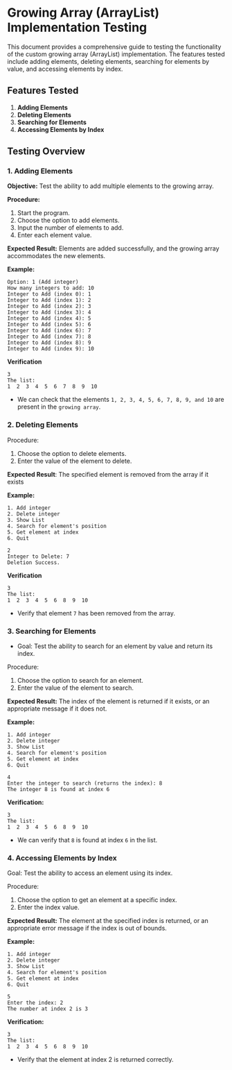 # Growing Array (ArrayList) Implementation Testing

This document provides a comprehensive guide to testing the functionality of the custom growing array (ArrayList) implementation. The features tested include adding elements, deleting elements, searching for elements by value, and accessing elements by index.

## Features Tested

1. **Adding Elements**
2. **Deleting Elements**
3. **Searching for Elements**
4. **Accessing Elements by Index**

## Testing Overview

### 1. Adding Elements

**Objective:** Test the ability to add multiple elements to the growing array.

**Procedure:**

1. Start the program.
2. Choose the option to add elements.
3. Input the number of elements to add.
4. Enter each element value.

**Expected Result:** Elements are added successfully, and the growing array accommodates the new elements.

**Example:**

```plaintext
Option: 1 (Add integer)
How many integers to add: 10
Integer to Add (index 0): 1
Integer to Add (index 1): 2
Integer to Add (index 2): 3
Integer to Add (index 3): 4
Integer to Add (index 4): 5
Integer to Add (index 5): 6
Integer to Add (index 6): 7
Integer to Add (index 7): 8
Integer to Add (index 8): 9
Integer to Add (index 9): 10
```

**Verification**

```plaintext
3
The list: 
1  2  3  4  5  6  7  8  9  10  
```
- We can check that the elements `1, 2, 3, 4, 5, 6, 7, 8, 9, and 10` are present in the `growing array`.


### 2. Deleting Elements
Procedure:

1. Choose the option to delete elements.
2. Enter the value of the element to delete.

**Expected Result**: The specified element is removed from the array if it exists

**Example:**
```plaintext
1. Add integer
2. Delete integer
3. Show List
4. Search for element's position
5. Get element at index
6. Quit

2
Integer to Delete: 7
Deletion Success.  
```

**Verification**

```plaintext
3
The list: 
1  2  3  4  5  6  8  9  10  
```
- Verify that element `7` has been removed from the array.


### 3. Searching for Elements
   - Goal: Test the ability to search for an element by value and return its index.

Procedure:

1. Choose the option to search for an element.
2. Enter the value of the element to search.

**Expected Result:** The index of the element is returned if it exists, or an appropriate message if it does not.

**Example:**
```plaintext
1. Add integer
2. Delete integer
3. Show List
4. Search for element's position
5. Get element at index
6. Quit

4
Enter the integer to search (returns the index): 8
The integer 8 is found at index 6 
```

**Verification:**
```plaintext
3
The list: 
1  2  3  4  5  6  8  9  10  
```
 - We can verify that `8` is found at index `6` in the list.


### 4. Accessing Elements by Index
   Goal: Test the ability to access an element using its index.

Procedure:

1. Choose the option to get an element at a specific index.
2. Enter the index value.

**Expected Result:** The element at the specified index is returned, or an appropriate error message if the index is out of bounds.

**Example:**
```plaintext
1. Add integer
2. Delete integer
3. Show List
4. Search for element's position
5. Get element at index
6. Quit

5
Enter the index: 2
The number at index 2 is 3
```

**Verification:**
```plaintext
3
The list: 
1  2  3  4  5  6  8  9  10  
```

- Verify that the element at index 2 is returned correctly.

